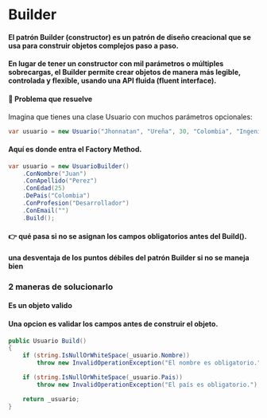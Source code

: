 # Builder

#### El patrón Builder (constructor) es un patrón de diseño creacional que se usa para construir objetos complejos paso a paso.

#### En lugar de tener un constructor con mil parámetros o múltiples sobrecargas, el Builder permite crear objetos de manera más legible, controlada y flexible, usando una API fluida (fluent interface).

#### 🎯 Problema que resuelve

Imagina que tienes una clase Usuario con muchos parámetros opcionales:

``` c#
var usuario = new Usuario("Jhonnatan", "Ureña", 30, "Colombia", "Ingeniero", "jhonnatan@correo.com");

```

#### Aquí es donde entra el Factory Method.

```` c#
var usuario = new UsuarioBuilder()
    .ConNombre("Juan")
    .ConApellido("Perez")
    .ConEdad(25)
    .DePais("Colombia")
    .ConProfesion("Desarrollador")
    .ConEmail("")
    .Build();
````

#### 👉 qué pasa si no se asignan los campos obligatorios antes del Build().

#### una desventaja de los puntos débiles del patrón Builder si no se maneja bien

### 2 maneras de solucionarlo

#### Es un objeto valido

#### Una opcion es validar los campos antes de construir el objeto.

``` c#
public Usuario Build()
{
    if (string.IsNullOrWhiteSpace(_usuario.Nombre))
        throw new InvalidOperationException("El nombre es obligatorio.");

    if (string.IsNullOrWhiteSpace(_usuario.Pais))
        throw new InvalidOperationException("El país es obligatorio.");

    return _usuario;
}
```

